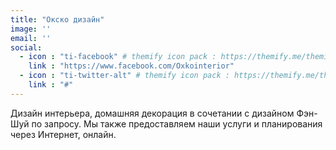 ```yaml
---
title: "Окско дизайн"
image: ''
email: ''
social:
  - icon : "ti-facebook" # themify icon pack : https://themify.me/themify-icons
    link : "https://www.facebook.com/Oxkointerior"
  - icon : "ti-twitter-alt" # themify icon pack : https://themify.me/themify-icons
    link : "#"
---
```

Дизайн интерьера, домашняя декорация в сочетании с дизайном Фэн-Шуй по запросу. Мы также предоставляем наши услуги и планирования через Интернет, онлайн.